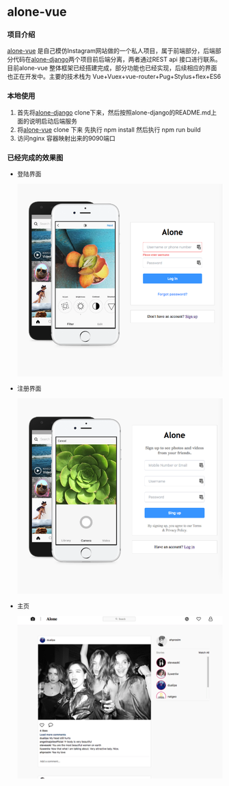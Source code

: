 # alone-vue

### 项目介绍

[alone-vue](https://github.com/Wxtrkbc/alone-vue)  是自己模仿Instagram网站做的一个私人项目，属于前端部分，后端部分代码在[alone-django](https://github.com/Wxtrkbc/alone-django)两个项目前后端分离，两者通过REST api 接口进行联系。目前alone-vue 整体框架已经搭建完成，部分功能也已经实现，后续相应的界面也正在开发中。主要的技术栈为 Vue+Vuex+vue-router+Pug+Stylus+flex+ES6

### 本地使用

1. 首先将[alone-django](https://github.com/Wxtrkbc/alone-django) clone下来，然后按照alone-django的README.md上面的说明启动后端服务
2. 将[alone-vue](https://github.com/Wxtrkbc/alone-vue)  clone 下来 先执行 npm install 然后执行 npm run build
3. 访问nginx 容器映射出来的9090端口

### 已经完成的效果图

- 登陆界面

  ![login](https://github.com/Wxtrkbc/alone-vue/blob/master/static/screenshorts/login.png)

- 注册界面

  ![register](https://github.com/Wxtrkbc/alone-vue/blob/master/static/screenshorts/register.png)

- 主页

  ![kibana](https://github.com/Wxtrkbc/alone-vue/blob/master/static/screenshorts/home.png)

